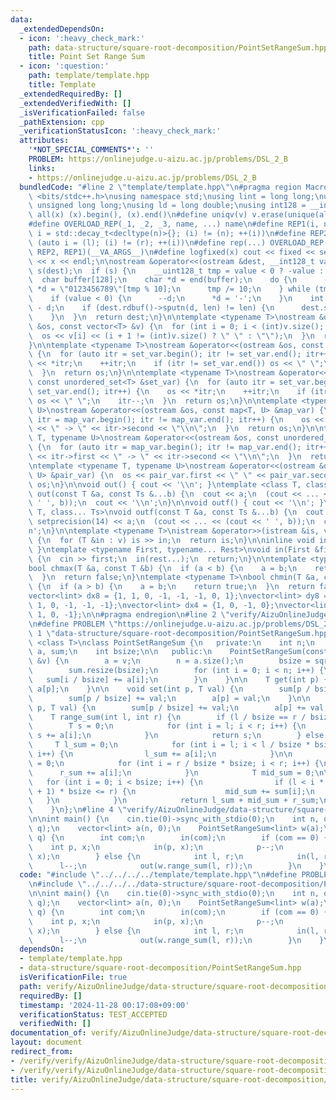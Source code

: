 ```yaml
---
data:
  _extendedDependsOn:
  - icon: ':heavy_check_mark:'
    path: data-structure/square-root-decomposition/PointSetRangeSum.hpp
    title: Point Set Range Sum
  - icon: ':question:'
    path: template/template.hpp
    title: Template
  _extendedRequiredBy: []
  _extendedVerifiedWith: []
  _isVerificationFailed: false
  _pathExtension: cpp
  _verificationStatusIcon: ':heavy_check_mark:'
  attributes:
    '*NOT_SPECIAL_COMMENTS*': ''
    PROBLEM: https://onlinejudge.u-aizu.ac.jp/problems/DSL_2_B
    links:
    - https://onlinejudge.u-aizu.ac.jp/problems/DSL_2_B
  bundledCode: "#line 2 \"template/template.hpp\"\n#pragma region Macros\n#include\
    \ <bits/stdc++.h>\nusing namespace std;\nusing lint = long long;\nusing ull =\
    \ unsigned long long;\nusing ld = long double;\nusing int128 = __int128_t;\n#define\
    \ all(x) (x).begin(), (x).end()\n#define uniqv(v) v.erase(unique(all(v)), v.end())\n\
    #define OVERLOAD_REP(_1, _2, _3, name, ...) name\n#define REP1(i, n) for (auto\
    \ i = std::decay_t<decltype(n)>{}; (i) != (n); ++(i))\n#define REP2(i, l, r) for\
    \ (auto i = (l); (i) != (r); ++(i))\n#define rep(...) OVERLOAD_REP(__VA_ARGS__,\
    \ REP2, REP1)(__VA_ARGS__)\n#define logfixed(x) cout << fixed << setprecision(10)\
    \ << x << endl;\n\nostream &operator<<(ostream &dest, __int128_t value) {\n  ostream::sentry\
    \ s(dest);\n  if (s) {\n    __uint128_t tmp = value < 0 ? -value : value;\n  \
    \  char buffer[128];\n    char *d = end(buffer);\n    do {\n      --d;\n     \
    \ *d = \"0123456789\"[tmp % 10];\n      tmp /= 10;\n    } while (tmp != 0);\n\
    \    if (value < 0) {\n      --d;\n      *d = '-';\n    }\n    int len = end(buffer)\
    \ - d;\n    if (dest.rdbuf()->sputn(d, len) != len) {\n      dest.setstate(ios_base::badbit);\n\
    \    }\n  }\n  return dest;\n}\n\ntemplate <typename T>\nostream &operator<<(ostream\
    \ &os, const vector<T> &v) {\n  for (int i = 0; i < (int)v.size(); i++) {\n  \
    \  os << v[i] << (i + 1 != (int)v.size() ? \" \" : \"\");\n  }\n  return os;\n\
    }\n\ntemplate <typename T>\nostream &operator<<(ostream &os, const set<T> &set_var)\
    \ {\n  for (auto itr = set_var.begin(); itr != set_var.end(); itr++) {\n    os\
    \ << *itr;\n    ++itr;\n    if (itr != set_var.end()) os << \" \";\n    itr--;\n\
    \  }\n  return os;\n}\n\ntemplate <typename T>\nostream &operator<<(ostream &os,\
    \ const unordered_set<T> &set_var) {\n  for (auto itr = set_var.begin(); itr !=\
    \ set_var.end(); itr++) {\n    os << *itr;\n    ++itr;\n    if (itr != set_var.end())\
    \ os << \" \";\n    itr--;\n  }\n  return os;\n}\n\ntemplate <typename T, typename\
    \ U>\nostream &operator<<(ostream &os, const map<T, U> &map_var) {\n  for (auto\
    \ itr = map_var.begin(); itr != map_var.end(); itr++) {\n    os << itr->first\
    \ << \" -> \" << itr->second << \"\\n\";\n  }\n  return os;\n}\n\ntemplate <typename\
    \ T, typename U>\nostream &operator<<(ostream &os, const unordered_map<T, U> &map_var)\
    \ {\n  for (auto itr = map_var.begin(); itr != map_var.end(); itr++) {\n    os\
    \ << itr->first << \" -> \" << itr->second << \"\\n\";\n  }\n  return os;\n}\n\
    \ntemplate <typename T, typename U>\nostream &operator<<(ostream &os, const pair<T,\
    \ U> &pair_var) {\n  os << pair_var.first << \" \" << pair_var.second;\n  return\
    \ os;\n}\n\nvoid out() { cout << '\\n'; }\ntemplate <class T, class... Ts>\nvoid\
    \ out(const T &a, const Ts &...b) {\n  cout << a;\n  (cout << ... << (cout <<\
    \ ' ', b));\n  cout << '\\n';\n}\n\nvoid outf() { cout << '\\n'; }\ntemplate <class\
    \ T, class... Ts>\nvoid outf(const T &a, const Ts &...b) {\n  cout << fixed <<\
    \ setprecision(14) << a;\n  (cout << ... << (cout << ' ', b));\n  cout << '\\\
    n';\n}\n\ntemplate <typename T>\nistream &operator>>(istream &is, vector<T> &v)\
    \ {\n  for (T &in : v) is >> in;\n  return is;\n}\n\ninline void in(void) { return;\
    \ }\ntemplate <typename First, typename... Rest>\nvoid in(First &first, Rest &...rest)\
    \ {\n  cin >> first;\n  in(rest...);\n  return;\n}\n\ntemplate <typename T>\n\
    bool chmax(T &a, const T &b) {\n  if (a < b) {\n    a = b;\n    return true;\n\
    \  }\n  return false;\n}\ntemplate <typename T>\nbool chmin(T &a, const T &b)\
    \ {\n  if (a > b) {\n    a = b;\n    return true;\n  }\n  return false;\n}\n\n\
    vector<lint> dx8 = {1, 1, 0, -1, -1, -1, 0, 1};\nvector<lint> dy8 = {0, 1, 1,\
    \ 1, 0, -1, -1, -1};\nvector<lint> dx4 = {1, 0, -1, 0};\nvector<lint> dy4 = {0,\
    \ 1, 0, -1};\n\n#pragma endregion\n#line 2 \"verify/AizuOnlineJudge/data-structure/square-root-decomposition/PointSetRangeSum.test.cpp\"\
    \n#define PROBLEM \"https://onlinejudge.u-aizu.ac.jp/problems/DSL_2_B\"\n#line\
    \ 1 \"data-structure/square-root-decomposition/PointSetRangeSum.hpp\"\ntemplate\
    \ <class T>\nclass PointSetRangeSum {\n   private:\n    int n;\n    vector<T>\
    \ a, sum;\n    int bsize;\n\n   public:\n    PointSetRangeSum(const vector<T>\
    \ &v) {\n        a = v;\n        n = a.size();\n        bsize = sqrt(n) + 1;\n\
    \        sum.resize(bsize);\n        for (int i = 0; i < n; i++) {\n         \
    \   sum[i / bsize] += a[i];\n        }\n    }\n\n    T get(int p) {\n        return\
    \ a[p];\n    }\n\n    void set(int p, T val) {\n        sum[p / bsize] -= a[p];\n\
    \        sum[p / bsize] += val;\n        a[p] = val;\n    }\n\n    void add(int\
    \ p, T val) {\n        sum[p / bsize] += val;\n        a[p] += val;\n    }\n\n\
    \    T range_sum(int l, int r) {\n        if (l / bsize == r / bsize) {\n    \
    \        T s = 0;\n            for (int i = l; i < r; i++) {\n               \
    \ s += a[i];\n            }\n            return s;\n        } else {\n       \
    \     T l_sum = 0;\n            for (int i = l; i < l / bsize * bsize + bsize;\
    \ i++) {\n                l_sum += a[i];\n            }\n\n            T r_sum\
    \ = 0;\n            for (int i = r / bsize * bsize; i < r; i++) {\n          \
    \      r_sum += a[i];\n            }\n            T mid_sum = 0;\n\n         \
    \   for (int i = 0; i < bsize; i++) {\n                if (l < i * bsize and (i\
    \ + 1) * bsize <= r) {\n                    mid_sum += sum[i];\n             \
    \   }\n            }\n            return l_sum + mid_sum + r_sum;\n        }\n\
    \    }\n};\n#line 4 \"verify/AizuOnlineJudge/data-structure/square-root-decomposition/PointSetRangeSum.test.cpp\"\
    \n\nint main() {\n    cin.tie(0)->sync_with_stdio(0);\n    int n, q;\n    in(n,\
    \ q);\n    vector<lint> a(n, 0);\n    PointSetRangeSum<lint> w(a);\n\n    rep(i,\
    \ q) {\n        int com;\n        in(com);\n        if (com == 0) {\n        \
    \    int p, x;\n            in(p, x);\n            p--;\n            w.add(p,\
    \ x);\n        } else {\n            int l, r;\n            in(l, r);\n      \
    \      l--;\n            out(w.range_sum(l, r));\n        }\n    }\n}\n"
  code: "#include \"../../../../template/template.hpp\"\n#define PROBLEM \"https://onlinejudge.u-aizu.ac.jp/problems/DSL_2_B\"\
    \n#include \"../../../../data-structure/square-root-decomposition/PointSetRangeSum.hpp\"\
    \n\nint main() {\n    cin.tie(0)->sync_with_stdio(0);\n    int n, q;\n    in(n,\
    \ q);\n    vector<lint> a(n, 0);\n    PointSetRangeSum<lint> w(a);\n\n    rep(i,\
    \ q) {\n        int com;\n        in(com);\n        if (com == 0) {\n        \
    \    int p, x;\n            in(p, x);\n            p--;\n            w.add(p,\
    \ x);\n        } else {\n            int l, r;\n            in(l, r);\n      \
    \      l--;\n            out(w.range_sum(l, r));\n        }\n    }\n}\n"
  dependsOn:
  - template/template.hpp
  - data-structure/square-root-decomposition/PointSetRangeSum.hpp
  isVerificationFile: true
  path: verify/AizuOnlineJudge/data-structure/square-root-decomposition/PointSetRangeSum.test.cpp
  requiredBy: []
  timestamp: '2024-11-28 00:17:08+09:00'
  verificationStatus: TEST_ACCEPTED
  verifiedWith: []
documentation_of: verify/AizuOnlineJudge/data-structure/square-root-decomposition/PointSetRangeSum.test.cpp
layout: document
redirect_from:
- /verify/verify/AizuOnlineJudge/data-structure/square-root-decomposition/PointSetRangeSum.test.cpp
- /verify/verify/AizuOnlineJudge/data-structure/square-root-decomposition/PointSetRangeSum.test.cpp.html
title: verify/AizuOnlineJudge/data-structure/square-root-decomposition/PointSetRangeSum.test.cpp
---
```

